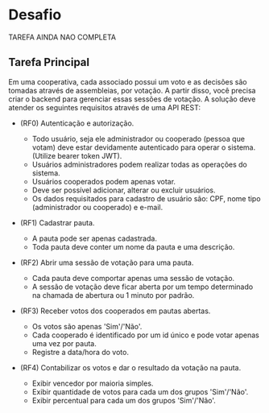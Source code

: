 # Desafio



TAREFA AINDA NAO COMPLETA


## Tarefa Principal
Em uma cooperativa, cada associado possui um voto e as decisões são tomadas através de assembleias, por votação. A partir disso, você precisa criar o backend para gerenciar essas sessões de votação. A solução deve atender os seguintes requisitos através de uma API REST:

- (RF0) Autenticação e autorização.
  - Todo usuário, seja ele administrador ou cooperado (pessoa que votam) deve estar devidamente autenticado para operar o sistema. (Utilize bearer token JWT).
  - Usuários administradores podem realizar todas as operações do sistema. 
  - Usuários cooperados podem apenas votar. 
  - Deve ser possível adicionar, alterar ou excluir usuários.
  - Os dados requisitados para cadastro de usuário são: CPF, nome tipo (administrador ou cooperado) e e-mail.

- (RF1) Cadastrar pauta.
  - A pauta pode ser apenas cadastrada.
  - Toda pauta deve conter um nome da pauta e uma descrição.

- (RF2) Abrir uma sessão de votação para uma pauta.
  - Cada pauta deve comportar apenas uma sessão de votação. 
  - A sessão de votação deve ficar aberta por um tempo determinado na chamada de abertura ou 1 minuto por padrão.

- (RF3) Receber votos dos cooperados em pautas abertas. 
  - Os votos são apenas 'Sim'/'Não'.
  - Cada cooperado é identificado por um id único e pode votar apenas uma vez por pauta. 
  - Registre a data/hora do voto.

- (RF4) Contabilizar os votos e dar o resultado da votação na pauta.
  - Exibir vencedor por maioria simples.
  - Exibir quantidade de votos para cada um dos grupos 'Sim'/'Não'.
  - Exibir percentual para cada um dos grupos 'Sim'/'Não'.
  
  
  
 

